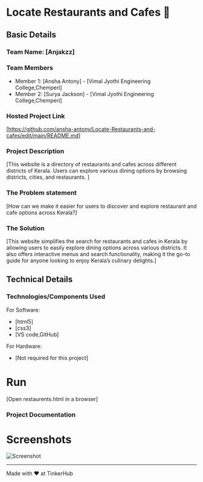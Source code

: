 # Locate Restaurants and Cafes 🎯


## Basic Details
### Team Name: [Anjakzz]


### Team Members
- Member 1: [Ansha Antony] - [Vimal Jyothi Engineering College,Chemperi]
- Member 2: [Surya Jackson] - [Vimal Jyothi Engineering College,Chemperi]


### Hosted Project Link
[https://github.com/ansha-antony/Locate-Restaurants-and-cafes/edit/main/README.md]

### Project Description
[This website is a directory of restaurants and cafes across different districts of Kerala. Users can explore various dining options by browsing districts, cities, and restaurants. ]

### The Problem statement
[How can we make it easier for users to discover and explore restaurant and cafe options across Kerala?]

### The Solution
[This website simplifies the search for restaurants and cafes in Kerala by allowing users to easily explore dining options across various districts. It also offers interactive menus and search functionality, making it the go-to guide for anyone looking to enjoy Kerala’s culinary delights.]

## Technical Details
### Technologies/Components Used
For Software:
- [html5]
- [css3]
- [VS code,GitHub]

For Hardware:
- [Not required for this project]




# Run
[Open restaurents.html in a browser]

### Project Documentation


# Screenshots 


![Screenshot](https://github.com/user-attachments/assets/3ab0ae2a-0ae4-41f5-b238-553fc811114f)







---
Made with ❤️ at TinkerHub
